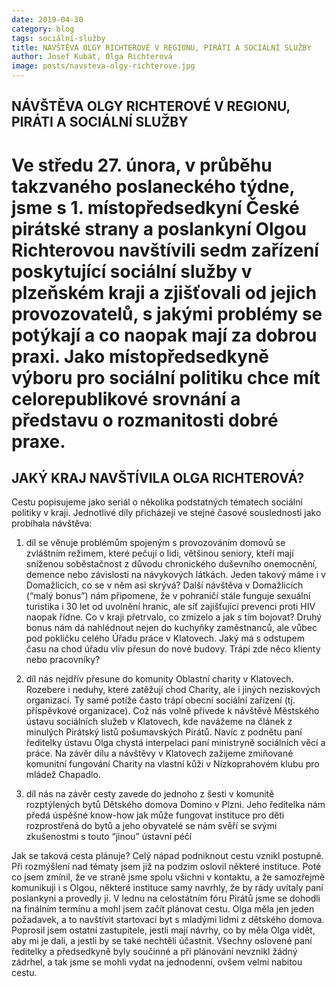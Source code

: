 ```yaml
---
date: 2019-04-30
category: blog
tags: sociální-služby
title: NÁVŠTĚVA OLGY RICHTEROVÉ V REGIONU, PIRÁTI A SOCIÁLNÍ SLUŽBY
author: Josef Kubát, Olga Richterová
image: posts/navsteva-olgy-richterove.jpg
---
```


## NÁVŠTĚVA OLGY RICHTEROVÉ V REGIONU, PIRÁTI A SOCIÁLNÍ SLUŽBY
# Ve středu 27. února, v průběhu takzvaného poslaneckého týdne, jsme s 1. místopředsedkyní České pirátské strany a poslankyní Olgou Richterovou navštívili sedm zařízení poskytující sociální služby v plzeňském kraji a zjišťovali od jejich provozovatelů, s jakými problémy se potýkají a co naopak mají za dobrou praxi. Jako místopředsedkyně výboru pro sociální politiku chce mít celorepublikové srovnání a představu o rozmanitosti dobré praxe.

## JAKÝ KRAJ NAVŠTÍVILA OLGA RICHTEROVÁ?
Cestu popisujeme jako seriál o několika podstatných tématech sociální politiky v kraji. Jednotlivé díly přicházejí ve stejné časové souslednosti jako probíhala návštěva:
1. díl se věnuje problémům spojeným s provozováním domovů se zvláštním režimem, které pečují o lidi, většinou seniory, kteří mají sníženou soběstačnost z důvodu chronického duševního onemocnění, demence nebo závislosti na návykových látkách. Jeden takový máme i v Domažlicích, co se v něm asi skrývá?
Další návštěva v Domažlicích (“malý bonus”) nám připomene, že v pohraničí stále funguje sexuální turistika i 30 let od uvolnění hranic, ale síť zajišťující prevenci proti HIV naopak řídne. Co v kraji přetrvalo, co zmizelo a jak s tím bojovat?
Druhý bonus nám dá nahlédnout nejen do kuchyňky zaměstnanců, ale vůbec pod pokličku celého Úřadu práce v Klatovech. Jaký má s odstupem času na chod úřadu vliv přesun do nové budovy. Trápí zde něco klienty nebo pracovníky?

2. díl nás nejdřív přesune do komunity Oblastní charity v Klatovech. Rozebere i neduhy, které zatěžují chod Charity, ale i jiných neziskových organizací. Ty samé potíže často trápí obecní sociální zařízení (tj. příspěvkové organizace). Což nás volně přivede k návštěvě Městského ústavu sociálních služeb v Klatovech, kde navážeme na článek z minulých Pirátský listů pošumavských Pirátů. Navíc z podnětu paní ředitelky ústavu Olga chystá interpelaci paní ministryně sociálních věcí a práce. Na závěr dílu a návštěvy v Klatovech zažijeme zmiňované komunitní fungování Charity na vlastní kůži v Nízkoprahovém klubu pro mládež Chapadlo.

3. díl nás na závěr cesty zavede do jednoho z šesti v komunitě rozptýlených bytů Dětského domova Domino v Plzni. Jeho ředitelka nám předá úspěšné know-how jak může fungovat instituce pro děti rozprostřená do bytů a jeho obyvatelé se nám svěří se svými zkušenostmi s touto “jinou” ústavní péčí

Jak se taková cesta plánuje? Celý nápad podniknout cestu vznikl postupně. Při rozmýšlení nad tématy jsem již na podzim oslovil některé instituce. Poté co jsem zmínil, že ve straně jsme spolu všichni v kontaktu, a že samozřejmě komunikuji i s Olgou, některé instituce samy navrhly, že by rády uvítaly paní poslankyni a provedly ji. V lednu na celostátním fóru Pirátů jsme se dohodli na finálním termínu a mohl jsem začít plánovat cestu. Olga měla jen jeden požadavek, a to navštívit startovací byt s mladými lidmi z dětského domova. Poprosil jsem ostatní zastupitele, jestli mají návrhy, co by měla Olga vidět, aby mi je dali, a jestli by se také nechtěli účastnit. Všechny oslovené paní ředitelky a předsedkyně byly součinné a při plánování nevznikl žádný zádrhel, a tak jsme se mohli vydat na jednodenní, ovšem velmi nabitou cestu.
